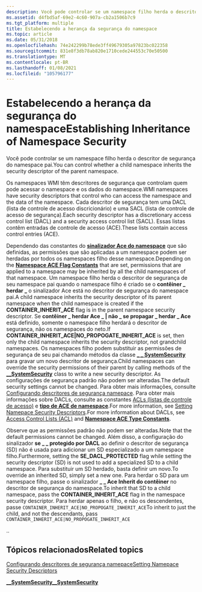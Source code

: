 ```yaml
---
description: Você pode controlar se um namespace filho herda o descritor de segurança do namespace pai.
ms.assetid: d4fbd5af-69e2-4c60-907a-cb2a1506b7c9
ms.tgt_platform: multiple
title: Estabelecendo a herança da segurança do namespace
ms.topic: article
ms.date: 05/31/2018
ms.openlocfilehash: 74e242299b78ede3ff49679305a97823bc022358
ms.sourcegitcommit: 831e8f3db78ab820e1710cede244553c70e50500
ms.translationtype: MT
ms.contentlocale: pt-BR
ms.lasthandoff: 01/08/2021
ms.locfileid: "105796177"
---
```

# <a name="establishing-inheritance-of-namespace-security"></a><span data-ttu-id="60830-103">Estabelecendo a herança da segurança do namespace</span><span class="sxs-lookup"><span data-stu-id="60830-103">Establishing Inheritance of Namespace Security</span></span>

<span data-ttu-id="60830-104">Você pode controlar se um namespace filho herda o descritor de segurança do namespace pai.</span><span class="sxs-lookup"><span data-stu-id="60830-104">You can control whether a child namespace inherits the security descriptor of the parent namespace.</span></span>

<span data-ttu-id="60830-105">Os namespaces WMI têm descritores de segurança que controlam quem pode acessar o namespace e os dados do namespace.</span><span class="sxs-lookup"><span data-stu-id="60830-105">WMI namespaces have security descriptors that control who can access the namespace and the data of the namespace.</span></span> <span data-ttu-id="60830-106">Cada descritor de segurança tem uma DACL (lista de controle de acesso discricionário) e uma SACL (lista de controle de acesso de segurança).</span><span class="sxs-lookup"><span data-stu-id="60830-106">Each security descriptor has a discretionary access control list (DACL) and a security access control list (SACL).</span></span> <span data-ttu-id="60830-107">Essas listas contêm entradas de controle de acesso (ACE).</span><span class="sxs-lookup"><span data-stu-id="60830-107">These lists contain access control entries (ACE).</span></span>

<span data-ttu-id="60830-108">Dependendo das constantes do [**sinalizador Ace do namespace**](namespace-ace-flag-constants.md) que são definidas, as permissões que são aplicadas a um namespace podem ser herdadas por todos os namespaces filho desse namespace.</span><span class="sxs-lookup"><span data-stu-id="60830-108">Depending on the [**Namespace ACE Flag Constants**](namespace-ace-flag-constants.md) that are set, permissions that are applied to a namespace may be inherited by all the child namespaces of that namespace.</span></span> <span data-ttu-id="60830-109">Um namespace filho herda o descritor de segurança de seu namespace pai quando o namespace filho é criado se o **contêiner \_ herdar \_** o sinalizador Ace está no descritor de segurança do namespace pai.</span><span class="sxs-lookup"><span data-stu-id="60830-109">A child namespace inherits the security descriptor of its parent namespace when the child namespace is created if the **CONTAINER\_INHERIT\_ACE** flag is in the parent namespace security descriptor.</span></span> <span data-ttu-id="60830-110">Se **contêiner \_ herdar Ace \_ \| não \_ se propagar \_ herdar \_ Ace** está definido, somente o namespace filho herdará o descritor de segurança, não os namespaces do neto.</span><span class="sxs-lookup"><span data-stu-id="60830-110">If **CONTAINER\_INHERIT\_ACE\|NO\_PROPOGATE\_INHERIT\_ACE** is set, then only the child namespace inherits the security descriptor, not grandchild namespaces.</span></span> <span data-ttu-id="60830-111">Os namespaces filho podem substituir as permissões de segurança de seu pai chamando métodos da classe [**\_ \_ SystemSecurity**](--systemsecurity.md) para gravar um novo descritor de segurança.</span><span class="sxs-lookup"><span data-stu-id="60830-111">Child namespaces can override the security permissions of their parent by calling methods of the [**\_\_SystemSecurity**](--systemsecurity.md) class to write a new security descriptor.</span></span> <span data-ttu-id="60830-112">As configurações de segurança padrão não podem ser alteradas.</span><span class="sxs-lookup"><span data-stu-id="60830-112">The default security settings cannot be changed.</span></span> <span data-ttu-id="60830-113">Para obter mais informações, consulte [Configurando descritores de segurança namepace](setting-namespace-security-descriptors.md). Para obter mais informações sobre DACLs, consulte as constantes [ACLs (listas de controle de acesso)](/windows/desktop/SecAuthZ/access-control-lists) e [**tipo de ACE de namespace**](namespace-ace-type-constants.md).</span><span class="sxs-lookup"><span data-stu-id="60830-113">For more information, see [Setting Namepace Security Descriptors](setting-namespace-security-descriptors.md).For more information about DACLs, see [Access Control Lists (ACL)](/windows/desktop/SecAuthZ/access-control-lists) and [**Namespace ACE Type Constants**](namespace-ace-type-constants.md).</span></span>

<span data-ttu-id="60830-114">Observe que as permissões padrão não podem ser alteradas.</span><span class="sxs-lookup"><span data-stu-id="60830-114">Note that the default permissions cannot be changed.</span></span> <span data-ttu-id="60830-115">Além disso, a configuração do sinalizador **se \_ \_ protegido por DACL** ao definir o descritor de segurança (SD) não é usada para adicionar um SD especializado a um namespace filho.</span><span class="sxs-lookup"><span data-stu-id="60830-115">Furthermore, setting the **SE\_DACL\_PROTECTED** flag while setting the security descriptor (SD) is not used to add a specialized SD to a child namespace.</span></span> <span data-ttu-id="60830-116">Para substituir um SD herdado, basta definir um novo.</span><span class="sxs-lookup"><span data-stu-id="60830-116">To override an inherited SD, simply set a new one.</span></span> <span data-ttu-id="60830-117">Para herdar o SD para um namespace filho, passe o sinalizador **\_ \_ Ace Inherit do contêiner** no descritor de segurança do namespace.</span><span class="sxs-lookup"><span data-stu-id="60830-117">To inherit that SD to a child namespace, pass the **CONTAINER\_INHERIT\_ACE** flag in the namespace security descriptor.</span></span> <span data-ttu-id="60830-118">Para herdar apenas o filho, e não os descendentes, passe `CONTAINER_INHERIT_ACE|NO_PROPOGATE_INHERIT_ACE`</span><span class="sxs-lookup"><span data-stu-id="60830-118">To inherit to just the child, and not the descendants, pass `CONTAINER_INHERIT_ACE|NO_PROPOGATE_INHERIT_ACE`</span></span>

<span data-ttu-id="60830-119">.</span><span class="sxs-lookup"><span data-stu-id="60830-119">.</span></span>

## <a name="related-topics"></a><span data-ttu-id="60830-120">Tópicos relacionados</span><span class="sxs-lookup"><span data-stu-id="60830-120">Related topics</span></span>

<dl> <dt>

[<span data-ttu-id="60830-121">Configurando descritores de segurança namepace</span><span class="sxs-lookup"><span data-stu-id="60830-121">Setting Namepace Security Descriptors</span></span>](setting-namespace-security-descriptors.md)
</dt> <dt>

[<span data-ttu-id="60830-122">**\_\_SystemSecurity**</span><span class="sxs-lookup"><span data-stu-id="60830-122">**\_\_SystemSecurity**</span></span>](--systemsecurity.md)
</dt> </dl>

 

 
